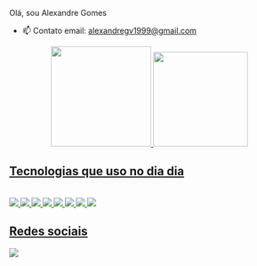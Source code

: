 Olá, sou Alexandre Gomes

- 📫 Contato email: alexandregv1999@gmail.com


<div align="center">
  <a href="https://github.com/Alexandregv1080p">
  <img height="180em" src="https://github-readme-stats.vercel.app/api?username=Alexandregv1080p&show_icons=true&theme=dark&include_all_commits=true&count_private=true"/>
  <img height="170em" src="https://github-readme-stats.vercel.app/api/top-langs/?username=Alexandregv1080p&layout=compact&langs_count=7&theme=dark"/>
</div>

 ## Tecnologias que uso no dia dia
  <div style="display: inline_block"><br>
    <img src="https://img.shields.io/badge/C%23-239120?style=for-the-badge&logo=c-sharp&logoColor=white"/>
    <img src="https://img.shields.io/badge/HTML5-E34F26?style=for-the-badge&logo=html5&logoColor=white" />
    <img src="https://img.shields.io/badge/CSS3-1572B6?style=for-the-badge&logo=css3&logoColor=white" />
    <img src="https://img.shields.io/badge/JavaScript-323330?style=for-the-badge&logo=javascript&logoColor=F7DF1E" />
    <img src="https://img.shields.io/badge/TypeScript-007ACC?style=for-the-badge&logo=typescript&logoColor=white" />
    <img src="https://img.shields.io/badge/React-20232A?style=for-the-badge&logo=react&logoColor=61DAFB"/>
    <img src="https://img.shields.io/badge/Angular-DD0031?style=for-the-badge&logo=angular&logoColor=white" />
    <img src="https://img.shields.io/badge/Git-E34F26?style=for-the-badge&logo=git&logoColor=white" />
</div>
  
 ## Redes sociais
  
  <div> 
  <a href="https://www.linkedin.com/in/alexandre-gomes-9625b31b5/" target="_blank"><img src="https://img.shields.io/badge/-LinkedIn-%230077B5?style=for-the-badge&logo=linkedin&logoColor=white" target="_blank"></a> 

</div>
